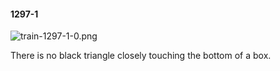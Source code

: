#### 1297-1
![train-1297-1-0.png](https://github.com/lil-lab/nlvr/raw/master/nlvr/train/images/6/train-1297-1-0.png "train-1297-1-0.png")

There is no black triangle closely touching the bottom of a box.